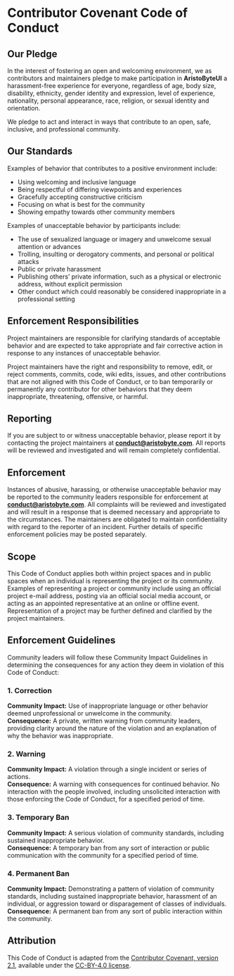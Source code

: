 # Contributor Covenant Code of Conduct

## Our Pledge

In the interest of fostering an open and welcoming environment, we as contributors and maintainers pledge to make participation in **AristoByteUI** a harassment-free experience for everyone, regardless of age, body size, disability, ethnicity, gender identity and expression, level of experience, nationality, personal appearance, race, religion, or sexual identity and orientation.

We pledge to act and interact in ways that contribute to an open, safe, inclusive, and professional community.

## Our Standards

Examples of behavior that contributes to a positive environment include:

- Using welcoming and inclusive language
- Being respectful of differing viewpoints and experiences
- Gracefully accepting constructive criticism
- Focusing on what is best for the community
- Showing empathy towards other community members

Examples of unacceptable behavior by participants include:

- The use of sexualized language or imagery and unwelcome sexual attention or advances
- Trolling, insulting or derogatory comments, and personal or political attacks
- Public or private harassment
- Publishing others’ private information, such as a physical or electronic address, without explicit permission
- Other conduct which could reasonably be considered inappropriate in a professional setting

## Enforcement Responsibilities

Project maintainers are responsible for clarifying standards of acceptable behavior and are expected to take appropriate and fair corrective action in response to any instances of unacceptable behavior.

Project maintainers have the right and responsibility to remove, edit, or reject comments, commits, code, wiki edits, issues, and other contributions that are not aligned with this Code of Conduct, or to ban temporarily or permanently any contributor for other behaviors that they deem inappropriate, threatening, offensive, or harmful.

## Reporting

If you are subject to or witness unacceptable behavior, please report it by contacting the project maintainers at **conduct@aristobyte.com**. All reports will be reviewed and investigated and will remain completely confidential.

## Enforcement

Instances of abusive, harassing, or otherwise unacceptable behavior may be reported to the community leaders responsible for enforcement at **conduct@aristobyte.com**. All complaints will be reviewed and investigated and will result in a response that is deemed necessary and appropriate to the circumstances. The maintainers are obligated to maintain confidentiality with regard to the reporter of an incident. Further details of specific enforcement policies may be posted separately.

## Scope

This Code of Conduct applies both within project spaces and in public spaces when an individual is representing the project or its community. Examples of representing a project or community include using an official project e-mail address, posting via an official social media account, or acting as an appointed representative at an online or offline event. Representation of a project may be further defined and clarified by the project maintainers.

## Enforcement Guidelines

Community leaders will follow these Community Impact Guidelines in determining the consequences for any action they deem in violation of this Code of Conduct:

### 1. Correction

**Community Impact:** Use of inappropriate language or other behavior deemed unprofessional or unwelcome in the community.  
**Consequence:** A private, written warning from community leaders, providing clarity around the nature of the violation and an explanation of why the behavior was inappropriate.

### 2. Warning

**Community Impact:** A violation through a single incident or series of actions.  
**Consequence:** A warning with consequences for continued behavior. No interaction with the people involved, including unsolicited interaction with those enforcing the Code of Conduct, for a specified period of time.

### 3. Temporary Ban

**Community Impact:** A serious violation of community standards, including sustained inappropriate behavior.  
**Consequence:** A temporary ban from any sort of interaction or public communication with the community for a specified period of time.

### 4. Permanent Ban

**Community Impact:** Demonstrating a pattern of violation of community standards, including sustained inappropriate behavior, harassment of an individual, or aggression toward or disparagement of classes of individuals.  
**Consequence:** A permanent ban from any sort of public interaction within the community.

## Attribution

This Code of Conduct is adapted from the [Contributor Covenant, version 2.1](https://www.contributor-covenant.org/version/2/1/code_of_conduct.html), available under the [CC-BY-4.0 license](https://creativecommons.org/licenses/by/4.0/).
